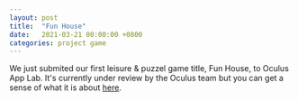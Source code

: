 ```yaml
---
layout: post
title:  "Fun House"
date:   2021-03-21 00:00:00 +0800
categories: project game
---
```


We just submited our first leisure & puzzel game title, Fun House, to Oculus App Lab.
It's currently under review by the Oculus team but you can get a sense of what it is about
[here](https://fvworks.github.io/funhouse).

